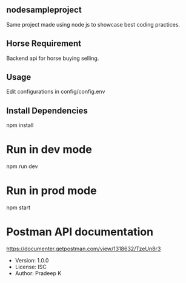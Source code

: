 ## nodesampleproject

Same project made using node js to showcase best coding practices.

## Horse Requirement

Backend api for horse buying selling.

## Usage

Edit configurations in config/config.env

## Install Dependencies

npm install

# Run in dev mode

npm run dev

# Run in prod mode

npm start

# Postman API documentation

https://documenter.getpostman.com/view/1318632/TzeUn8r3

- Version: 1.0.0
- License: ISC
- Author: Pradeep K
